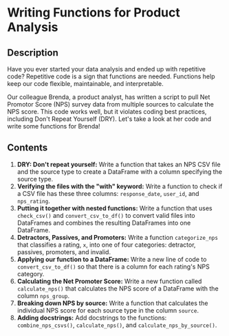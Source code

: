 # Writing Functions for Product Analysis
## Description
Have you ever started your data analysis and ended up with repetitive code? Repetitive code is a sign that functions are needed. Functions help keep our code flexible, maintainable, and interpretable.

Our colleague Brenda, a product analyst, has written a script to pull Net Promotor Score (NPS) survey data from multiple sources to calculate the NPS score. This code works well, but it violates coding best practices, including Don't Repeat Yourself (DRY). Let's take a look at her code and write some functions for Brenda! 
## Contents
1. **DRY: Don't repeat yourself:** Write a function that takes an NPS CSV file and the source type to create a DataFrame with a column specifying the source type.
2. **Verifying the files with the "with" keyword:** Write a function to check if a CSV file has these three columns: `response_date`, `user_id`, and `nps_rating`.
3. **Putting it together with nested functions:** Write a function that uses `check_csv()` and `convert_csv_to_df()` to convert valid files into DataFrames and combines the resulting DataFrames into one DataFrame.
4. **Detractors, Passives, and Promoters:** Write a function `categorize_nps` that classifies a rating, `x`, into one of four categories: detractor, passives, promoters, and invalid.
5. **Applying our function to a DataFrame:** Write a new line of code to `convert_csv_to_df()` so that there is a column for each rating's NPS category.
6. **Calculating the Net Promoter Score:** Write a new function called `calculate_nps()` that calculates the NPS score of a DataFrame with the column `nps_group`.
7. **Breaking down NPS by source:** Write a function that calculates the individual NPS score for each source type in the column `source`.
8. **Adding docstrings:** Add docstrings to the functions: `combine_nps_csvs()`, `calculate_nps()`, and `calculate_nps_by_source()`.
